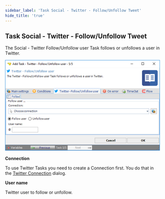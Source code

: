 ```yaml
---
sidebar_label: 'Task Social - Twitter - Follow/Unfollow Tweet'
hide_title: 'true'
---
```


## Task Social - Twitter - Follow/Unfollow Tweet

The Social - Twitter Follow/Unfollow user Task follows or unfollows a user in Twitter.

![](../../../../../static/img/tasksocialtwitterfollowunfollowuser.png)

**Connection**

To use Twitter Tasks you need to create a Connection first. You do that in the [Twitter Connection](../../../server/connection-twitter) dialog.
 
**User name**

Twitter user to follow or unfollow.
